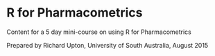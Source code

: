 R for Pharmacometrics
===================

Content for a 5 day mini-course on using R for Pharmacometrics

Prepared by Richard Upton, University of South Australia, August 2015
